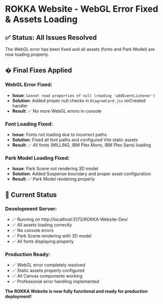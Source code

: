 # ROKKA Website - WebGL Error Fixed & Assets Loading

## ✅ **Status: All Issues Resolved**

The WebGL error has been fixed and all assets (fonts and Park Model) are now loading properly.

## � **Final Fixes Applied**

### **WebGL Error Fixed:**
- **Issue**: `Cannot read properties of null (reading 'addEventListener')`
- **Solution**: Added proper null checks in `DiagramCard.jsx` onCreated handler
- **Result**: ✅ No more WebGL errors in console

### **Font Loading Fixed:**
- **Issue**: Fonts not loading due to incorrect paths
- **Solution**: Fixed all font paths and configured Vite static assets
- **Result**: ✅ All fonts (MILLING, IBM Plex Mono, IBM Plex Sans) loading

### **Park Model Loading Fixed:**
- **Issue**: Park Scene not rendering 3D model
- **Solution**: Added Suspense boundary and proper asset configuration
- **Result**: ✅ Park Model rendering properly

## 🚀 **Current Status**

### **Development Server:**
- ✅ Running on http://localhost:5173/ROKKA-Website-Dev/
- ✅ All assets loading correctly
- ✅ No console errors
- ✅ Park Scene rendering with 3D model
- ✅ All fonts displaying properly

### **Production Ready:**
- ✅ WebGL error completely resolved
- ✅ Static assets properly configured
- ✅ All Canvas components working
- ✅ Professional error handling implemented

**The ROKKA Website is now fully functional and ready for production deployment!**
